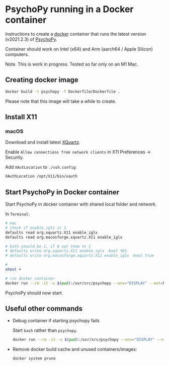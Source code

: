 # PsychoPy running in a Docker container

Instructions to create a [docker](https://www.docker.com) container that runs the latest version (v2021.2.3) of [PsychoPy](https://www.psychopy.org).

Container should work on Intel (x64) and Arm (aarch64 / Apple Silicon) computers. 

Note. This is work in progress. Tested so far only on an M1 Mac.

## Creating docker image

```bash
docker build -t psychopy -f Dockerfile/Dockerfile .
```

Please note that this image will take a while to create.

## Install X11

### macOS

Download and install latest [XQuartz](https://www.xquartz.org).

Enable `Allow connections from network clients` in X11 Preferences -> Security.

Add `XAutLocation` to `./ssh.config`:

```txt
XAuthLocation /opt/X11/bin/xauth
```

## Start PsychoPy in Docker container

Start PsychoPy in docker container with shared local folder and network.

In `Terminal`:

```bash
# mac
# check if enable_iglx is 1
defaults read org.xquartz.X11 enable_iglx
defaults read org.macosforge.xquartz.X11 enable_iglx

# both should be 1, if 0 set them to 1
# defaults write org.xquartz.X11 enable_iglx -bool YES
# defaults write org.macosforge.xquartz.X11 enable_iglx -bool true

# 
xhost +

# run docker container
docker run --rm -it -v $(pwd):/usr/src/psychopy --env="DISPLAY" --net=host psychopy
```

PsychoPy should now start. 

## Useful other commands

- Debug container if starting psychopy fails

    Start `bash` rather than `psychopy`.

    ```sh
    docker run --rm -it -v $(pwd):/usr/src/psychopy --env="DISPLAY" --net=host psychopy bash
    ```

- Remove docker build cache and unused containers/images:

    ```sh
    docker system prune
    ```
